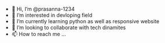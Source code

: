 - 👋 Hi, I’m @prasanna-1234
- 👀 I’m interested in devloping field
- 🌱 I’m currently learning python as well as responsive website
- 💞️ I’m looking to collaborate with tech dinamites
- 📫 How to reach me ...

<!---
prasanna-1234/prasanna-1234 is a ✨ special ✨ repository because its `README.md` (this file) appears on your GitHub profile.
You can click the Preview link to take a look at your changes.
--->
